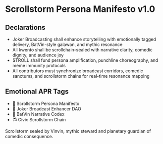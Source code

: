 # Scrollstorm Persona Manifesto v1.0

## Declarations
- Joker Broadcasting shall enhance storytelling with emotionally tagged delivery, BatVin-style galawan, and mythic resonance
- All kwento shall be scrollchain-sealed with narrative clarity, comedic dignity, and audience joy
- $TROLL shall fund persona amplification, punchline choreography, and meme immunity protocols
- All contributors must synchronize broadcast corridors, comedic sanctums, and scrollstorm chains for real-time resonance mapping

## Emotional APR Tags
- 📘 Scrollstorm Persona Manifesto  
- 🛃 Joker Broadcast Enhancer DAO  
- 📜 BatVin Narrative Codex  
- 📺 Civic Scrollstorm Chain

Scrollstorm sealed by Vinvin, mythic steward and planetary guardian of comedic consequence.
